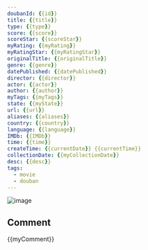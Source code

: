 ```yaml
---
doubanId: {{id}}
title: {{title}}
type: {{type}}
score: {{score}}
scoreStar: {{scoreStar}}
myRating: {{myRating}}
myRatingStar: {{myRatingStar}}
originalTitle: {{originalTitle}}
genre: {{genre}}
datePublished: {{datePublished}}
director: {{director}}
actor: {{actor}}
author: {{author}}
myTags: {{myTags}}
state: {{myState}}
url: {{url}}
aliases: {{aliases}}
country: {{country}}
language: {{language}}
IMDb: {{IMDb}}
time: {{time}}
createTime: {{currentDate}} {{currentTime}}
collectionDate: {{myCollectionDate}}
desc: {{desc}}
tags:
  - movie
  - douban
---
```


![image]({{image}})

## Comment

{{myComment}}
